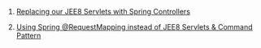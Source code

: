 1. [Replacing our JEE8 Servlets with Spring Controllers ](jee8springcontrollers.md)

2. [Using Spring @RequestMapping instead of JEE8 Servlets & Command Pattern ](jee8springrequestmapping.md)



